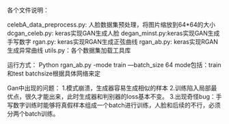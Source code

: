 各个文件说明：

celebA_data_preprocess.py: 人脸数据集预处理，将图片缩放到64*64的大小
dcgan_celeb.py: keras实现GAN生成人脸
degan_minst.py:keras实现GAN生成手写数字
rgan.py: keras实现RGAN生成正弦曲线
rgan_ab.py: keras实现RGAN生成异常曲线
utils.py：各个数据集加载工具库

运行方式：
Python rgan_ab.py -mode train —batch_size 64
mode包括：train和test
batchsize根据具体网络来定

Gan中出现的问题：
1.模式崩溃，生成器容易生成相似的样本
2.训练陷入局部最优点，很久才能出来，此时生成器和判别器的loss基本不变。
3.出现奇怪bug：手写数字训练时能够将真假样本组成一个batch进行训练，人脸和后续的不行，必须分两个batch训练。
